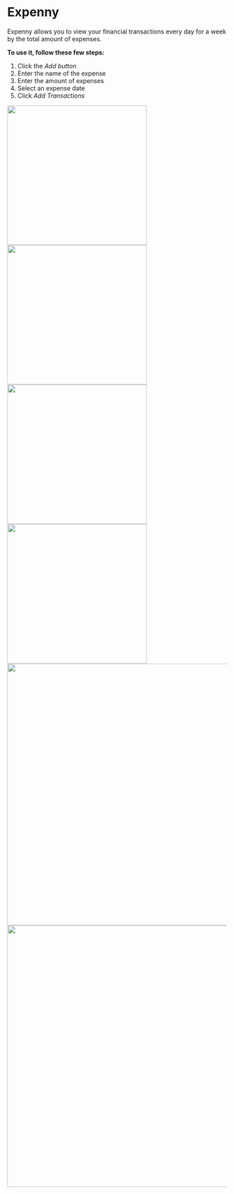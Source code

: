 # Expenny
Expenny allows you to view your financial transactions every day for a week by the total amount of expenses.<br/>

**To use it, follow these few steps:**
1. Click the *Add button*
2. Enter the name of the expense
3. Enter the amount of expenses
4. Select an expense date
5. Click *Add Transactions* 
<p float="left">
<img src="https://user-images.githubusercontent.com/101862863/220946505-62e31ff2-b4b8-4379-ac3d-77722a89626b.png" width="320">
<img src="https://user-images.githubusercontent.com/101862863/220946507-a6c925fe-f08d-463a-aea8-c34bc461aaf6.png" width="320">
<img src="https://user-images.githubusercontent.com/101862863/220946514-08af720e-3eb1-4c77-a1e2-3e26d28bb4e6.png" width="320">
<img src="https://user-images.githubusercontent.com/101862863/220949863-7d234dbb-b97f-46d5-ae40-ca40885f420f.png" width="320">
<img src="https://user-images.githubusercontent.com/101862863/220948917-724eb14b-ecbf-4fd5-a529-6f7a65e8c769.png" width="600">
<img src="https://user-images.githubusercontent.com/101862863/220948921-ec53b604-2f6c-479e-b202-f34bc987549c.png" width="600">
<p/>
